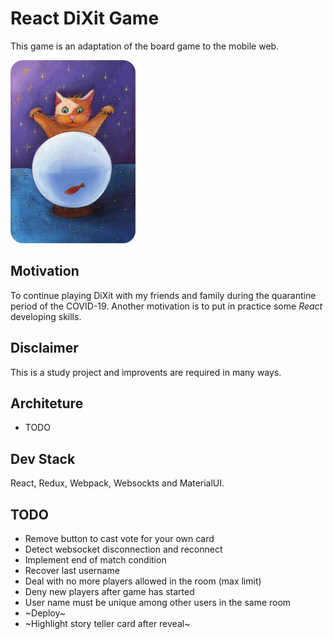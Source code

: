 # React DiXit Game

This game is an adaptation of the board game to the mobile web. 

![cat](./public/cards/card_43.png)

## Motivation 

To continue playing DiXit with my friends and family during the quarantine period of the COVID-19. Another motivation is to put in practice some _React_ developing skills. 

## Disclaimer

This is a study project and improvents are required in many ways.

## Architeture

* TODO

## Dev Stack

React, Redux, Webpack, Websockts and MaterialUI.

## TODO

* Remove button to cast vote for your own card
* Detect websocket disconnection and reconnect
* Implement end of match condition
* Recover last username
* Deal with no more players allowed in the room (max limit)
* Deny new players after game has started
* User name must be unique among other users in the same room
* ~Deploy~
* ~Highlight story teller card after reveal~